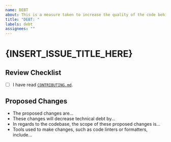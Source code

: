 ```yaml
---
name: DEBT
about: This is a measure taken to increase the quality of the code behind the scenes.
title: "DEBT: "
labels: debt
assignees: ""
---
```


# {INSERT_ISSUE_TITLE_HERE}

## Review Checklist

- [ ] I have read [`CONTRIBUTING.md`](../CONTRIBUTING.md).

## Proposed Changes

- The proposed changes are...
- These changes will decrease technical debt by...
- In regards to the codebase, the scope of these proposed changes is...
- Tools used to make changes, such as code linters or formatters, include...
